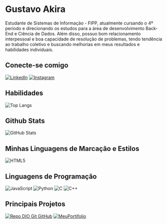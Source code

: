 # Gustavo Akira

Estudante de Sistemas de Informação - FIPP, atualmente cursando o 4º período e direcionando os estudos para a área de desenvolvimento Back-End e Ciência de Dados. 
Além disso, possuo bom relacionamento interpessoal e boa capacidade de resolução de problemas, tendo tendência ao trabalho coletivo e buscando melhorias em meus resultados e habilidades individuais.

## Conecte-se comigo
[![LinkedIn](https://img.shields.io/badge/LinkedIn-000?style=for-the-badge&logo=linkedin&logoColor=0E76A8)](https://www.linkedin.com/in/gustavo-akira-879668242/)
[![Instagram](https://img.shields.io/badge/Instagram-000?style=for-the-badge&logo=instagram)](https://www.instagram.com/akiraa_ito/)

## Habilidades
![Top Langs](https://github-readme-stats-git-masterrstaa-rickstaa.vercel.app/api/top-langs/?username=Akira8938&bg_color=000&border_color=&title_color=E94D5F&text_color=FFF)


## Github Stats
![GitHub Stats](https://github-readme-stats.vercel.app/api?username=Akira8938&theme=transparent&bg_color=000&border_color=30A3DC&show_icons=true&icon_color=30A3DC&title_color=E94D5F&text_color=FFF)


## Minhas Linguagens de Marcação e Estilos
![HTML5](https://img.shields.io/badge/HTML5-000?style=for-the-badge&logo=html5)


## Linguagens de Programação
![JavaScript](https://img.shields.io/badge/JavaScript-000?style=for-the-badge&logo=javascript)
![Python](https://img.shields.io/badge/Python-000?style=for-the-badge&logo=python)
![C](https://img.shields.io/badge/C-000?style=for-the-badge&logo=c)
![C++](https://img.shields.io/badge/C%2B%2B-000?style=for-the-badge&logo=c%2B%2B&logoColor=00599C)


## Principais Projetos
[![Repo DIO Git GitHub](https://github-readme-stats.vercel.app/api/pin/?username=elidianaandrade&repo=dio-lab-open-source&bg_color=000&border_color=30A3DC&show_icons=true&icon_color=30A3DC&title_color=E94D5F&text_color=FFF)](https://github.com/elidianaandrade/dio-lab-open-source)
[![MeuPortifolio](https://github-readme-stats.vercel.app/api/pin/?username=Akira8938&repo=MeuPortifolio&bg_color=000&border_color=30A3DC&show_icons=true&icon_color=30A3DC&title_color=E94D5F&text_color=FFF)](https://github.com/Akira8938/MeuPortifolio)

##
